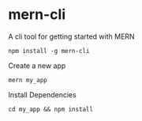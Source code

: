 # mern-cli
A cli tool for getting started with MERN

```
npm install -g mern-cli
```


Create a new app
```
mern my_app
```

Install Dependencies
```
cd my_app && npm install
```
